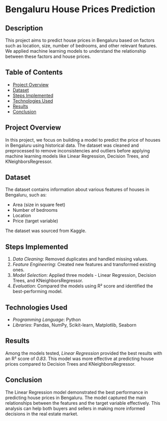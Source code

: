 # Bengaluru House Prices Prediction

## Description
This project aims to predict house prices in Bengaluru based on factors such as location, size, number of bedrooms, and other relevant features. We applied machine learning models to understand the relationship between these factors and house prices.

## Table of Contents
- [Project Overview](#project-overview)
- [Dataset](#dataset)
- [Steps Implemented](#steps-implemented)
- [Technologies Used](#technologies-used)
- [Results](#results)
- [Conclusion](#conclusion)

## Project Overview
In this project, we focus on building a model to predict the price of houses in Bengaluru using historical data. The dataset was cleaned and preprocessed to remove inconsistencies and outliers before applying machine learning models like Linear Regression, Decision Trees, and KNeighborsRegressor.

## Dataset
The dataset contains information about various features of houses in Bengaluru, such as:
- Area (size in square feet)
- Number of bedrooms
- Location
- Price (target variable)

The dataset was sourced from Kaggle.

## Steps Implemented
1. *Data Cleaning*: Removed duplicates and handled missing values.
2. *Feature Engineering*: Created new features and transformed existing ones.
3. *Model Selection*: Applied three models - Linear Regression, Decision Trees, and KNeighborsRegressor.
4. *Evaluation*: Compared the models using R² score and identified the best-performing model.

## Technologies Used
- *Programming Language*: Python
- *Libraries*: Pandas, NumPy, Scikit-learn, Matplotlib, Seaborn

## Results
Among the models tested, *Linear Regression* provided the best results with an R² score of *0.83*. This model was more effective at predicting house prices compared to Decision Trees and KNeighborsRegressor.

## Conclusion
The Linear Regression model demonstrated the best performance in predicting house prices in Bengaluru. The model captured the main relationships between the features and the target variable effectively. This analysis can help both buyers and sellers in making more informed decisions in the real estate market.
